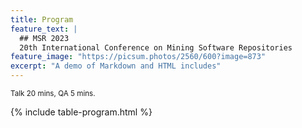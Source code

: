 ```yaml
---
title: Program
feature_text: |
  ## MSR 2023
  20th International Conference on Mining Software Repositories
feature_image: "https://picsum.photos/2560/600?image=873"
excerpt: "A demo of Markdown and HTML includes"
---
```

<small>Talk 20 mins, QA 5 mins.</small>

{% include table-program.html %}